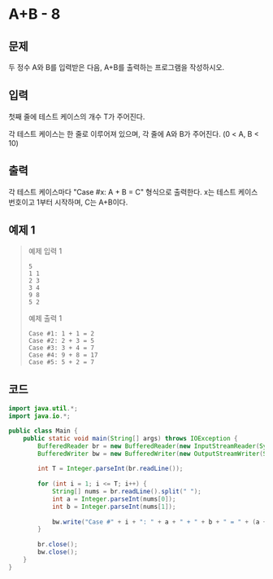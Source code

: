 # A+B - 8

## 문제
두 정수 A와 B를 입력받은 다음, A+B를 출력하는 프로그램을 작성하시오.

## 입력
첫째 줄에 테스트 케이스의 개수 T가 주어진다.

각 테스트 케이스는 한 줄로 이루어져 있으며, 각 줄에 A와 B가 주어진다. (0 < A, B < 10)

## 출력
각 테스트 케이스마다 "Case #x: A + B = C" 형식으로 출력한다. x는 테스트 케이스 번호이고 1부터 시작하며, C는 A+B이다.

## 예제 1

> 예제 입력 1
> ```
> 5
> 1 1
> 2 3
> 3 4
> 9 8
> 5 2
> ```
> 예제 출력 1
> ```
> Case #1: 1 + 1 = 2
> Case #2: 2 + 3 = 5
> Case #3: 3 + 4 = 7
> Case #4: 9 + 8 = 17
> Case #5: 5 + 2 = 7
> ```

## 코드
```java
import java.util.*;
import java.io.*;

public class Main {
    public static void main(String[] args) throws IOException {
	    BufferedReader br = new BufferedReader(new InputStreamReader(System.in));
	    BufferedWriter bw = new BufferedWriter(new OutputStreamWriter(System.out));
        
        int T = Integer.parseInt(br.readLine());
        
        for (int i = 1; i <= T; i++) {
            String[] nums = br.readLine().split(" ");
            int a = Integer.parseInt(nums[0]);
            int b = Integer.parseInt(nums[1]);
            
            bw.write("Case #" + i + ": " + a + " + " + b + " = " + (a + b) + "\n");
        }
        
        br.close();
        bw.close();
    }
}

```

